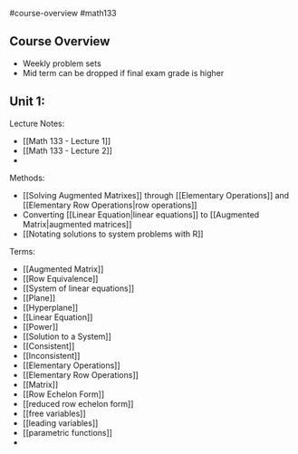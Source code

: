 #course-overview #math133 
## Course Overview
- Weekly problem sets
- Mid term can be dropped if final exam grade is higher

## Unit 1:
Lecture Notes:
* [[Math 133 - Lecture 1]]
* [[Math 133 - Lecture 2]]
* 

Methods:
* [[Solving Augmented Matrixes]] through [[Elementary Operations]] and [[Elementary Row Operations|row operations]]
* Converting [[Linear Equation|linear equations]] to [[Augmented Matrix|augmented matrices]]
* [[Notating solutions to system problems with R]]

Terms:
- [[Augmented Matrix]]
- [[Row Equivalence]]
- [[System of linear equations]]
- [[Plane]]
- [[Hyperplane]]
- [[Linear Equation]]
- [[Power]]
- [[Solution to a System]]
- [[Consistent]]
- [[Inconsistent]]
- [[Elementary Operations]]
- [[Elementary Row Operations]]
- [[Matrix]]
- [[Row Echelon Form]]
- [[reduced row echelon form]]
- [[free variables]]
- [[leading variables]]
- [[parametric functions]]
- 